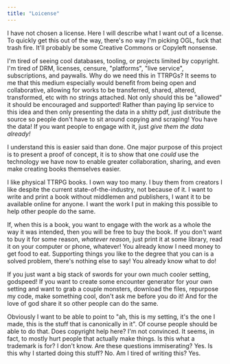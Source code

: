 ```yaml
---
title: "Loicense"
---
```


I have not chosen a license. Here I will describe what I want out of a license. To quickly get this out of the way, there's no way I'm picking OGL, fuck that trash fire. It'll probably be some Creative Commons or Copyleft nonsense.

I'm tired of seeing cool databases, tooling, or projects limited by copyright. I'm tired of DRM, licenses, censure, "platforms", "live service", subscriptions, and paywalls. Why do we need this in TTRPGs? It seems to me that this medium especially would benefit from being open and collaborative, allowing for works to be transferred, shared, altered, transformed, etc with no strings attached. Not only should this be "allowed" it should be encouraged and supported! Rather than paying lip service to this idea and then only presenting the data in a shitty pdf, just distribute the source so people don't have to sit around copying and scraping! You have the data! If you want people to engage with it, just *give them the data already!*

I understand this is easier said than done. One major purpose of this project is to present a proof of concept, it is to show that one *could* use the technology we have now to enable greater collaboration, sharing, and even make creating books themselves easier.

I like physical TTRPG books. I own way too many. I buy them from creators I like despite the current state-of-the-industry, not because of it. I want to write and print a book without middlemen and publishers, I want it to be available online for anyone. I want the work I put in making this possible to help other people do the same.

If, when this is a book, you want to engage with the work as a whole the way it was intended, then you will be free to buy the book. If you don't want to buy it for some reason, *whatever reason*, just print it at some library, read it on your computer or phone, whatever! You already know I need money to get food to eat. Supporting things you like to the degree that you can is a solved problem, there's nothing else to say! You already know what to do!

If you just want a big stack of swords for your own much cooler setting, godspeed! If you want to create some encounter generator for your own setting and want to grab a couple monsters, download the files, repurpose my code, make something cool, don't ask me before you do it! And for the love of god share it so other people can do the same.

Obviously I want to be able to point to "ah, this is my setting, it's the one I made, this is the stuff that is canonically in it". Of course people should be able to do that. Does copyright help here? I'm not convinced. It seems, in fact, to mostly hurt people that actually make things. Is this what a trademark is for? I don't know. Are these questions immiserating? Yes. Is this why I started doing this stuff? No. Am I tired of writing this? Yes.